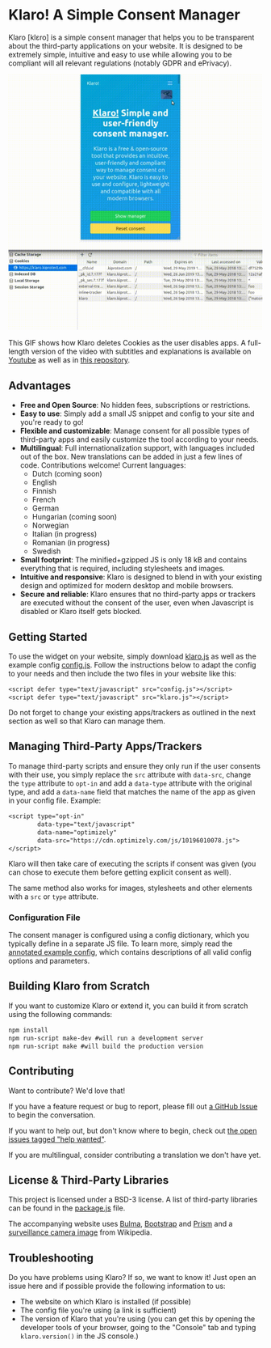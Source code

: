 # Klaro! A Simple Consent Manager

Klaro [klɛro] is a simple consent manager that helps you to be transparent about the
third-party applications on your website. It is designed to be extremely
simple, intuitive and easy to use while allowing you to be compliant will
all relevant regulations (notably GDPR and ePrivacy).

<p align="center"><img src="dist/assets/demo.gif" /></p>

This GIF shows how Klaro deletes Cookies as the user disables apps.
A full-length version of the video with subtitles and explanations is
available on [Youtube](https://youtu.be/Bve7bh0gZig)
as well as in [this repository](dist/assets/demo.mp4).

## Advantages

* **Free and Open Source**: No hidden fees, subscriptions or restrictions.
* **Easy to use**: Simply add a small JS snippet and config to your site and
  you're ready to go!
* **Flexible and customizable**: Manage consent for all possible types of
  third-party apps and easily customize the tool according to your needs.
* **Multilingual**: Full internationalization support, with languages included out of the box. New translations can be added in just a few lines of code. Contributions welcome! Current languages:
    - Dutch (coming soon)
    - English
    - Finnish
    - French
    - German
    - Hungarian (coming soon)
    - Norwegian
    - Italian (in progress)
    - Romanian (in progress)
    - Swedish
* **Small footprint**: The minified+gzipped JS is only 18 kB and contains
  everything that is required, including stylesheets and images.
* **Intuitive and responsive**: Klaro is designed to blend in with
  your existing design and optimized for modern desktop and mobile browsers.
* **Secure and reliable**: Klaro ensures that no third-party apps or
  trackers are executed without the consent of the user, even when
  Javascript is disabled or Klaro itself gets blocked.

## Getting Started

To use the widget on your website, simply download [klaro.js](https://klaro.kiprotect.com/klaro.js)
as well as the example config [config.js](https://klaro.kiprotect.com/config.js). Follow the
instructions below to adapt the config to your needs and then include
the two files in your website like this:

    <script defer type="text/javascript" src="config.js"></script>
    <script defer type="text/javascript" src="klaro.js"></script>

Do not forget to change your existing apps/trackers as outlined in the next
section as well so that Klaro can manage them.

## Managing Third-Party Apps/Trackers

To manage third-party scripts and ensure they only run if the user consents
with their use, you simply replace the `src` attribute with `data-src`,
change the `type` attribute to `opt-in` and add a `data-type` attribute with
the original type, and add a `data-name` field that matches the name of the app
as given in your config file. Example:

    <script type="opt-in"
            data-type="text/javascript"
            data-name="optimizely"
            data-src="https://cdn.optimizely.com/js/10196010078.js">
    </script>

Klaro will then take care of executing the scripts if consent was
given (you can chose to execute them before getting explicit consent as well).

The same method also works for images, stylesheets and other elements with
a `src` or `type` attribute.

### Configuration File

The consent manager is configured using a config dictionary, which you typically
define in a separate JS file. To learn more, simply read the
[annotated example config](dist/config.js), which contains descriptions of
all valid config options and parameters.

## Building Klaro from Scratch

If you want to customize Klaro or extend it,
you can build it from scratch using the following commands:

    npm install
    npm run-script make-dev #will run a development server
    npm run-script make #will build the production version

## Contributing

Want to contribute? We'd love that!

If you have a feature request or bug to report, please fill out [a 
GitHub Issue](https://github.com/KIProtect/klaro/issues) to begin the conversation.

If you want to help out, but don't know where to begin, check out [the open 
issues tagged "help wanted"](https://github.com/KIProtect/klaro/labels/help%20wanted).

If you are multilingual, consider contributing a translation we don't have yet. 

## License & Third-Party Libraries

This project is licensed under a BSD-3 license. A list of third-party libraries
can be found in the [package.js](package.js) file.

The accompanying website
uses [Bulma](https://bulma.io), [Bootstrap](https://getbootstrap.com)
and [Prism](http://prismjs.com/) and a [surveillance camera image](https://upload.wikimedia.org/wikipedia/commons/5/56/Surveillance-camera.png)
from Wikipedia.

## Troubleshooting

Do you have problems using Klaro? If so, we want to know it! Just open an
issue here and if possible provide the following information to us:

* The website on which Klaro is installed (if possible)
* The config file you're using (a link is sufficient)
* The version of Klaro that you're using (you can get this by opening the
  developer tools of your browser, going to the "Console" tab and typing
  `klaro.version()` in the JS console.)
